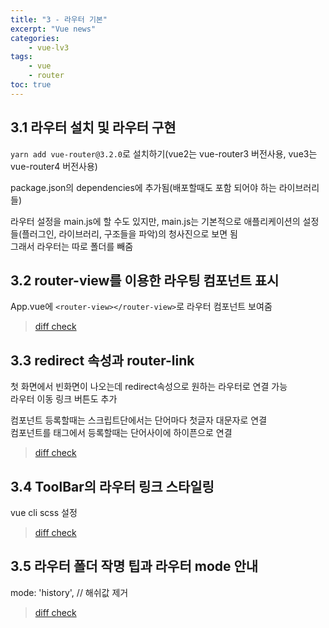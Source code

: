 ```yaml
--- 
title: "3 - 라우터 기본" 
excerpt: "Vue news"
categories: 
    - vue-lv3
tags: 
    - vue
    - router
toc: true
--- 
```


## 3.1 라우터 설치 및 라우터 구현

`yarn add vue-router@3.2.0`로 설치하기(vue2는 vue-router3 버전사용, vue3는 vue-router4 버전사용)

package.json의 dependencies에 추가됨(배포할때도 포함 되어야 하는 라이브러리들)  

라우터 설정을 main.js에 할 수도 있지만, main.js는 기본적으로 애플리케이션의 설정들(플러그인, 라이브러리, 구조들을 파악)의 청사진으로 보면 됨  
그래서 라우터는 따로 폴더를 빼줌  

## 3.2 router-view를 이용한 라우팅 컴포넌트 표시

App.vue에 `<router-view></router-view>`로 라우터 컴포넌트 보여줌  

>[diff check](https://github.com/wjddk0909/vue-news/commit/7e9afa13197fa14cfbffc011aa9efd13429f1053)

## 3.3 redirect 속성과 router-link

첫 화면에서 빈화면이 나오는데 redirect속성으로 원하는 라우터로 연결 가능  
라우터 이동 링크 버튼도 추가  

컴포넌트 등록할때는 스크립트단에서는 단어마다 첫글자 대문자로 연결  
컴포넌트를 태그에서 등록할때는 단어사이에 하이픈으로 연결

>[diff check](https://github.com/wjddk0909/vue-news/commit/d0de793092e5dae58d78f1027b9885d3b5ca22a6)

## 3.4 ToolBar의 라우터 링크 스타일링

vue cli scss 설정

>[diff check](https://github.com/wjddk0909/vue-news/commit/affc65f482fa6cd8af2060988aa7ca09e9730e30)

## 3.5 라우터 폴더 작명 팁과 라우터 mode 안내

mode: 'history', // 해쉬값 제거

>[diff check](https://github.com/wjddk0909/vue-news/commit/f7fb20e121bfa69ff9cd80a2537dfba3345e7bd4)